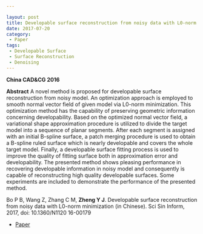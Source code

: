 ```yaml
---

layout: post
title: Developable surface reconstruction from noisy data with L0-norm minimization
date: 2017-07-20
category:
 - Paper
tags:
 - Developable Surface
 - Surface Reconstruction
 - Denoising
---
```

__China CAD&CG 2016__

__Abstract__ A novel method is proposed for developable surface reconstruction from noisy model. An optimization approach is employed to smooth normal vector field of given model via L0-norm minimization. This optimization method has the capability of preserving geometric information concerning developability. Based on the optimized normal vector field, a variational shape approximation procedure is utilized to divide the target model into a sequence of planar segments. After each segment is assigned with an initial B-spline surface, a patch merging procedure is used to obtain a B-spline ruled surface which is nearly developable and covers the whole target model. Finally, a developable surface fitting process is used to improve the quality of fitting surface both in approximation error and developability. The presented method shows pleasing performance in recovering developable information in noisy model and consequently is capable of reconstructing high quality developable surfaces. Some experiments are included to demonstrate the performance of the presented method.

Bo P B, Wang Z, Zhang C M, __Zheng Y J__. Developable surface reconstruction from noisy data with L0-norm minimization (in Chinese). Sci Sin Inform, 2017, doi: 10.1360/N1120 16-00179


* [Paper](https://paulyzheng.github.io/paper/2017-01.pdf)
